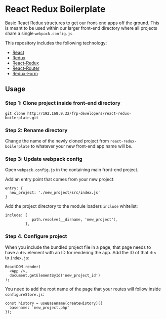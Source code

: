 # React Redux Boilerplate

Basic React Redux structures to get our front-end apps off the ground. This is meant to be used within our larger front-end directory where all projects share a single `webpack.config.js`.

This repository includes the following technology:

* [React](https://facebook.github.io/react/)
* [Redux](https://github.com/rackt/redux)
* [React-Redux](https://github.com/rackt/react-redux)
* [React-Router](https://github.com/rackt/react-router)
* [Redux-Form](https://github.com/erikras/redux-form)

## Usage

### Step 1: Clone project inside front-end directory

```
git clone http://192.168.9.32/frp-developers/react-redux-boilerplate.git
```

### Step 2: Rename directory

Change the name of the newly cloned project from `react-redux-boilerplate` to whatever your new front-end app name will be.

### Step 3: Update webpack config

Open `webpack.config.js` in the containing main front-end project.

Add an entry point that comes from your new project:

```
entry: {
  new_project: './new_project/src/index.js'
}
```

Add the project directory to the module loaders `include` whitelist:

```
include: [
            path.resolve(__dirname, 'new_project'),
         ],
```

### Step 4. Configure project

When you include the bundled project file in a page, that page needs to have a `div` element with an ID for rendering the app. Add the ID of that `div` to `index.js`:

```
ReactDOM.render(
  <App />,
  document.getElementById('new_project_id')
);
```

You need to add the root name of the page that your routes will follow inside `configureStore.js`:

```
const history = useBasename(createHistory)({
  basename: 'new_project.php'
});
```
